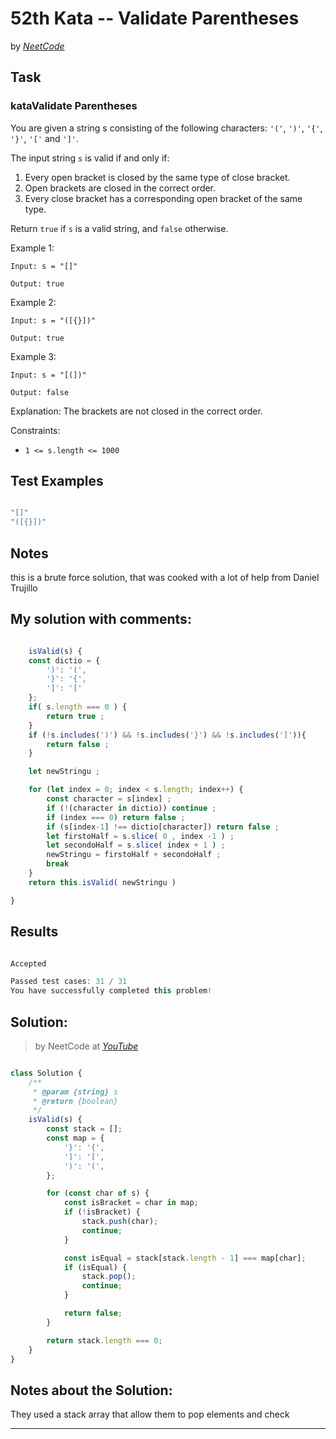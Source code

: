 # 52th Kata -- Validate Parentheses


by *[NeetCode](https://neetcode.io/problems/validate-parentheses)*


## Task

### kataValidate Parentheses


You are given a string s consisting of the following characters: `'('`, `')'`, `'{'`, `'}'`, `'['` and `']'`.

The input string `s` is valid if and only if:

1. Every open bracket is closed by the same type of close bracket.
1. Open brackets are closed in the correct order.
1. Every close bracket has a corresponding open bracket of the same type.

Return `true` if `s` is a valid string, and `false` otherwise.

Example 1:
```
Input: s = "[]"

Output: true
```
Example 2:
```
Input: s = "([{}])"

Output: true
```
Example 3:
```
Input: s = "[(])"

Output: false
```
Explanation: The brackets are not closed in the correct order.

Constraints:

* ```1 <= s.length <= 1000```



## Test Examples

```js

"[]"
"([{}])"
```


## Notes
this is a brute force solution, that was cooked with a lot of help from Daniel Trujillo


## My solution with comments:

```js

    isValid(s) {
    const dictio = {
        ')': '(',
        '}': '{',
        ']': '['
    };
    if( s.length === 0 ) {
        return true ;
    }
    if (!s.includes(')') && !s.includes('}') && !s.includes(']')){
        return false ;
    }

    let newStringu ;

    for (let index = 0; index < s.length; index++) {
        const character = s[index] ;
        if (!(character in dictio)) continue ;
        if (index === 0) return false ;
        if (s[index-1] !== dictio[character]) return false ;
        let firstoHalf = s.slice( 0 , index -1 ) ;
        let secondoHalf = s.slice( index + 1 ) ;
        newStringu = firstoHalf + secondoHalf ;
        break
    }
    return this.isValid( newStringu )

}
```


## Results

```js

Accepted

Passed test cases: 31 / 31
You have successfully completed this problem!
```

## Solution:
> by NeetCode at *[YouTube](LINKHERE)*

```js

class Solution {
    /**
     * @param {string} s
     * @return {boolean}
     */
    isValid(s) {
        const stack = [];
        const map = {
            '}': '{',
            ']': '[',
            ')': '(',
        };

        for (const char of s) {
            const isBracket = char in map;
            if (!isBracket) {
                stack.push(char);
                continue;
            }

            const isEqual = stack[stack.length - 1] === map[char];
            if (isEqual) {
                stack.pop();
                continue;
            }

            return false;
        }

        return stack.length === 0;
    }
}
```

## Notes about the Solution:

They used a stack array that allow them to pop elements and check

---